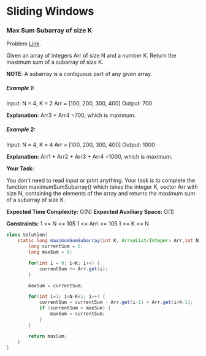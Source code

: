 # Sliding Windows

### Max Sum Subarray of size K

Problem [Link](https://www.geeksforgeeks.org/problems/max-sum-subarray-of-size-k5313/1).

Given an array of integers Arr of size N and a number K. Return the maximum sum of a subarray of size K.

**NOTE**: A subarray is a contiguous part of any given array.

##### Example 1:

Input: N = 4, K = 2
Arr = [100, 200, 300, 400]
Output: 700

**Explanation:**
Arr3 + Arr4 =700,
which is maximum.

##### Example 2:

Input: N = 4, K = 4
Arr = [100, 200, 300, 400]
Output: 1000

**Explanation:**
Arr1 + Arr2 + Arr3 + Arr4 =1000, which is maximum.

**Your Task:**

You don't need to read input or print anything. Your task is to complete the function maximumSumSubarray() which takes the integer K, vector Arr with size N, containing the elements of the array and returns the maximum sum of a subarray of size K.

**Expected Time Complexity:** O(N)
**Expected Auxiliary Space:** O(1)

**Constraints:**
1 <= N <= 105
1 <= Arri <= 105
1 <= K <= N

```java
class Solution{
    static long maximumSumSubarray(int K, ArrayList<Integer> Arr,int N){
        long currentSum = 0;
        long maxSum = 0;

        for(int i = 0; i<K; i++) {
            currentSum += Arr.get(i);
        }

        maxSum = currentSum;

        for(int i=1; i<N-K+1; i++) {
            currentSum = currentSum - Arr.get(i-1) + Arr.get(i+K-1);
            if (currentSum > maxSum) {
                maxSum = currentSum;
            }
        }

        return maxSum;
    }
}
```
